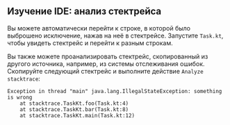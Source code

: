 ## Изучение IDE: анализ стектрейса

Вы можете автоматически перейти к строке, в которой было выброшено исключение, нажав на неё в стектрейсе. Запустите `Task.kt`, чтобы увидеть стектрейс и перейти к разным строкам.

Вы также можете проанализировать стектрейс, скопированный из другого источника, например, из системы отслеживания ошибок. Скопируйте следующий стектрейс и выполните действие <span class="control">`Analyze stacktrace`</span>:

```text
Exception in thread "main" java.lang.IllegalStateException: something is wrong
    at stacktrace.TaskKt.foo(Task.kt:4)
    at stacktrace.TaskKt.bar(Task.kt:8)
    at stacktrace.TaskKt.main(Task.kt:12)
```